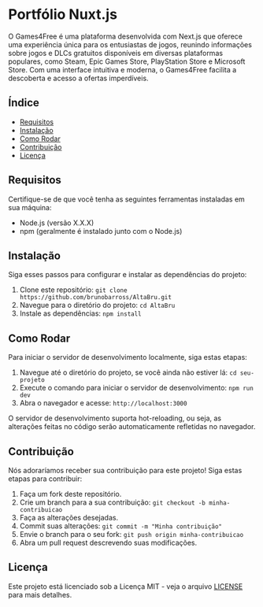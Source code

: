 

# Portfólio Nuxt.js

O Games4Free é uma plataforma desenvolvida com Next.js que oferece uma experiência única para os entusiastas de jogos, reunindo informações sobre jogos e DLCs gratuitos disponíveis em diversas plataformas populares, como Steam, Epic Games Store, PlayStation Store e Microsoft Store. Com uma interface intuitiva e moderna, o Games4Free facilita a descoberta e acesso a ofertas imperdíveis.


## Índice

- [Requisitos](#requisitos)
- [Instalação](#instalação)
- [Como Rodar](#como-rodar)
- [Contribuição](#contribuição)
- [Licença](#licença)

## Requisitos

Certifique-se de que você tenha as seguintes ferramentas instaladas em sua máquina:

- Node.js (versão X.X.X)
- npm (geralmente é instalado junto com o Node.js)

## Instalação

Siga esses passos para configurar e instalar as dependências do projeto:

1. Clone este repositório: `git clone https://github.com/brunobarross/AltaBru.git`
2. Navegue para o diretório do projeto: `cd AltaBru`
3. Instale as dependências: `npm install`

## Como Rodar

Para iniciar o servidor de desenvolvimento localmente, siga estas etapas:

1. Navegue até o diretório do projeto, se você ainda não estiver lá: `cd seu-projeto`
2. Execute o comando para iniciar o servidor de desenvolvimento: `npm run dev`
3. Abra o navegador e acesse: `http://localhost:3000`

O servidor de desenvolvimento suporta hot-reloading, ou seja, as alterações feitas no código serão automaticamente refletidas no navegador.

## Contribuição

Nós adoraríamos receber sua contribuição para este projeto! Siga estas etapas para contribuir:

1. Faça um fork deste repositório.
2. Crie um branch para a sua contribuição: `git checkout -b minha-contribuicao`
3. Faça as alterações desejadas.
4. Commit suas alterações: `git commit -m "Minha contribuição"`
5. Envie o branch para o seu fork: `git push origin minha-contribuicao`
6. Abra um pull request descrevendo suas modificações.

## Licença

Este projeto está licenciado sob a Licença MIT - veja o arquivo [LICENSE](LICENSE) para mais detalhes.
